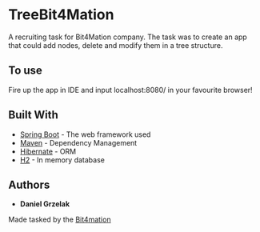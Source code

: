 # TreeBit4Mation
A recruiting task for Bit4Mation company. 
The task was to create an app that could add nodes, delete and modify them in a tree structure. 

## To use
Fire up the app in IDE and input localhost:8080/ in your favourite browser!

## Built With

* [Spring Boot](https://spring.io/projects/spring-boot) - The web framework used
* [Maven](https://maven.apache.org/) - Dependency Management
* [Hibernate](https://hibernate.org/) - ORM
* [H2](http://www.h2database.com/html/main.html) - In memory database

## Authors

* **Daniel Grzelak**

Made tasked by the [Bit4mation](http://www.bit4mation.pl/)



